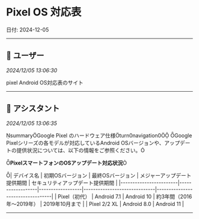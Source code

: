 # Pixel OS 対応表

日付: 2024-12-05

---

## 👤 ユーザー
*2024/12/05 13:06:30*

pixel Android OS対応表のサイト

---

## 🤖 アシスタント
*2024/12/05 13:06:35*

​summaryGoogle Pixel のハードウェア仕様turn0navigation0
Google Pixelシリーズの各モデルが対応しているAndroid OSバージョンや、アップデートの提供状況については、以下の情報をご参照ください。

**PixelスマートフォンのOSアップデート対応状況**

| デバイス名             | 初期OSバージョン | 最終OSバージョン | メジャーアップデート提供期間 | セキュリティアップデート提供期間 |
|------------------------|------------------|------------------|------------------------------|----------------------------------|
| Pixel（初代）          | Android 7.1      | Android 10       | 約3年間（2016年～2019年）    | 2019年10月まで                  |
| Pixel 2/2 XL           | Android 8.0      | Android 11       |

---
